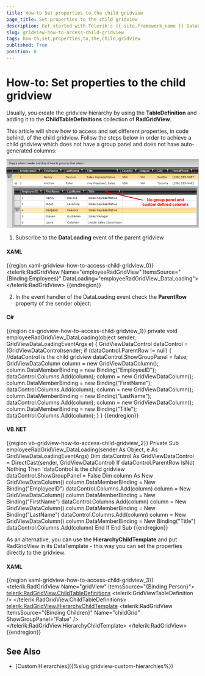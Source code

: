 ```yaml
---
title: How-to Set properties to the child gridview
page_title: Set properties to the child gridview
description: Get started with Telerik's {{ site.framework_name }} DataGrid and learn how to access and set different properties to the child gridview.
slug: gridview-how-to-access-child-gridview
tags: how-to,set,properties,to,the,child,gridview
published: True
position: 0
---
```


# How-to: Set properties to the child gridview


Usually, you create the gridview hierarchy by using the __TableDefinition__ and adding it to the __ChildTableDefinitions__ collection of __RadGridView__. 

This article will show how to access and set different properties, in code behind, of the child gridview. Follow the steps below in order to achieve a child gridview which does not have a group panel and does not have auto-generated columns:

![Telerik {{ site.framework_name }} DataGrid how to child grid](images/gridview_how_to_child_grid.png)


1. Subscribe to the __DataLoading__ event of the parent gridview 

#### __XAML__

{{region xaml-gridview-how-to-access-child-gridview_0}}
	<telerik:RadGridView Name="employeeRadGridView" 
	             ItemsSource="{Binding Employees}" 
	             DataLoading="employeeRadGridView_DataLoading">
	    <!-- ... -->
	</telerik:RadGridView>
{{endregion}}

2. In the event handler of the DataLoading event check the __ParentRow__ property of the sender object:

#### __C#__

{{region cs-gridview-how-to-access-child-gridview_1}}
	private void employeeRadGridView_DataLoading(object sender, GridViewDataLoadingEventArgs e)
	{
	    GridViewDataControl dataControl = (GridViewDataControl)sender;
	    if (dataControl.ParentRow != null)
	    {
	        //dataControl is the child gridview
	        dataControl.ShowGroupPanel = false;
	        GridViewDataColumn column = new GridViewDataColumn();
	        column.DataMemberBinding = new Binding("EmployeeID");
	        dataControl.Columns.Add(column);
	        column = new GridViewDataColumn();
	        column.DataMemberBinding = new Binding("FirstName");
	        dataControl.Columns.Add(column);
	        column = new GridViewDataColumn();
	        column.DataMemberBinding = new Binding("LastName");
	        dataControl.Columns.Add(column);
	        column = new GridViewDataColumn();
	        column.DataMemberBinding = new Binding("Title");
	        dataControl.Columns.Add(column);
	    }
	}
{{endregion}}

#### __VB.NET__

{{region vb-gridview-how-to-access-child-gridview_2}}
	Private Sub employeeRadGridView_DataLoading(sender As Object, e As GridViewDataLoadingEventArgs)
	    Dim dataControl As GridViewDataControl = DirectCast(sender, GridViewDataControl)
	    If dataControl.ParentRow IsNot Nothing Then
	        'dataControl is the child gridview
	        dataControl.ShowGroupPanel = False
	        Dim column As New GridViewDataColumn()
	        column.DataMemberBinding = New Binding("EmployeeID")
	        dataControl.Columns.Add(column)
	        column = New GridViewDataColumn()
	        column.DataMemberBinding = New Binding("FirstName")
	        dataControl.Columns.Add(column)
	        column = New GridViewDataColumn()
	        column.DataMemberBinding = New Binding("LastName")
	        dataControl.Columns.Add(column)
	        column = New GridViewDataColumn()
	        column.DataMemberBinding = New Binding("Title")
	        dataControl.Columns.Add(column)
	    End If
	End Sub
{{endregion}}

As an alternative, you can use the __HierarchyChildTemplate__ and put RadGridView in its DataTemplate - this way you can set the properties directly to the gridview:

#### __XAML__

{{region xaml-gridview-how-to-access-child-gridview_3}}
	<telerik:RadGridView Name="gridView" ItemsSource="{Binding Person}">
	    <telerik:RadGridView.ChildTableDefinitions>
	        <telerik:GridViewTableDefinition />
	    </telerik:RadGridView.ChildTableDefinitions>
	    <telerik:RadGridView.HierarchyChildTemplate>
	        <DataTemplate>
	            <telerik:RadGridView ItemsSource="{Binding Children}" Name="childGrid" ShowGroupPanel="False" />
	        </DataTemplate>
	    </telerik:RadGridView.HierarchyChildTemplate>
	</telerik:RadGridView>
{{endregion}}

## See Also

 * [Custom Hierarchies]({%slug gridview-custom-hierarchies%})
